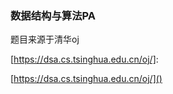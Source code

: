 ### 数据结构与算法PA

题目来源于清华oj

[https://dsa.cs.tsinghua.edu.cn/oj/]: 

[https://dsa.cs.tsinghua.edu.cn/oj/]()